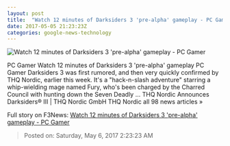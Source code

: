 ```yaml
---
layout: post
title:  "Watch 12 minutes of Darksiders 3 'pre-alpha' gameplay - PC Gamer"
date: 2017-05-05 21:23:23Z
categories: google-news-technology
---
```


![Watch 12 minutes of Darksiders 3 'pre-alpha' gameplay - PC Gamer](http://cdn.mos.cms.futurecdn.net/Jk2ofLKhjmHSZcwxABU9GW-1200-80.jpg)

PC Gamer Watch 12 minutes of Darksiders 3 'pre-alpha' gameplay PC Gamer Darksiders 3 was first rumored, and then very quickly confirmed by THQ Nordic, earlier this week. It's a "hack-n-slash adventure" starring a whip-wielding mage named Fury, who's been charged by the Charred Council with hunting down the Seven Deadly ... THQ Nordic Announces Darksiders® III | THQ Nordic GmbH THQ Nordic all 98 news articles »


Full story on F3News: [Watch 12 minutes of Darksiders 3 'pre-alpha' gameplay - PC Gamer](http://www.f3nws.com/n/2W3HjD)

> Posted on: Saturday, May 6, 2017 2:23:23 AM
